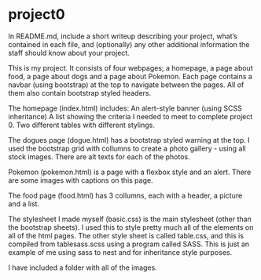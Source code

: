 # project0

In README.md, include a short writeup describing your project, what’s contained in each file, and (optionally) any other additional information the staff should know about your project.

This is my project. It consists of four webpages; a homepage, a page about food, a page about dogs and a page about Pokemon. Each page contains a navbar (using bootstrap) at the top to navigate between the pages. All of them also contain bootstrap styled headers.

The homepage (index.html) includes: 
An alert-style banner (using SCSS inheritance)
A list showing the criteria I needed to meet to complete project 0.
Two different tables with different stylings.

The dogues page (dogue.html) has a bootstrap styled warning at the top. I used the bootstrap grid with collumns to create a photo gallery - using all stock images. There are alt texts for each of the photos.

Pokemon (pokemon.html) is a page with a flexbox style and an alert. There are some images with captions on this page. 

The food page (food.html) has 3 collumns, each with a header, a picture and a list. 

The stylesheet I made myself (basic.css) is the main stylesheet (other than the bootstrap sheets). I used this to style pretty much all of the elements on all of the html pages. The other style sheet is called table.css, and this is compiled from tablesass.scss using a program called SASS. This is just an example of me using sass to nest and for inheritance style purposes.

I have included a folder with all of the images.
